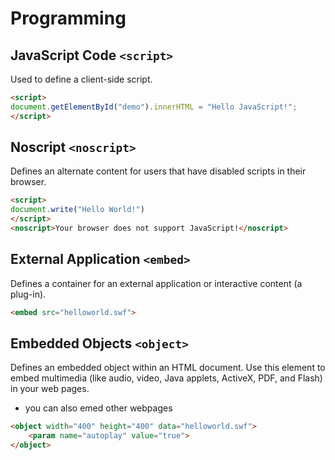 # Programming

## JavaScript Code `<script>`

Used to define a client-side script.

```html
<script>
document.getElementById("demo").innerHTML = "Hello JavaScript!";
</script>
```

## Noscript `<noscript>`

Defines an alternate content for users that have disabled scripts in their browser.

```html
<script>
document.write("Hello World!")
</script>
<noscript>Your browser does not support JavaScript!</noscript>
```

## External Application `<embed>`

Defines a container for an external application or interactive content (a plug-in).

```html
<embed src="helloworld.swf">
```

## Embedded Objects `<object>`

Defines an embedded object within an HTML document. Use this element to embed multimedia (like audio, video, Java applets, ActiveX, PDF, and Flash) in your web pages.

- you can also emed other webpages

```html
<object width="400" height="400" data="helloworld.swf">
	<param name="autoplay" value="true">
</object>
```

